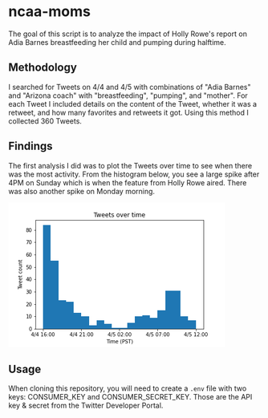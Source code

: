 # ncaa-moms

The goal of this script is to analyze the impact of Holly Rowe's report on Adia
Barnes breastfeeding her child and pumping during halftime.

## Methodology

I searched for Tweets on 4/4 and 4/5 with combinations of "Adia Barnes" and
"Arizona coach" with "breastfeeding", "pumping", and "mother". For each Tweet I
included details on the content of the Tweet, whether it was a retweet, and
how many favorites and retweets it got. Using this method I collected 360 Tweets.

## Findings

The first analysis I did was to plot the Tweets over time to see when there was
the most activity. From the histogram below, you see a large spike after 4PM on
Sunday which is when the feature from Holly Rowe aired. There was also another
spike on Monday morning.

![A histogram showing tweets over time](https://github.com/agale123/ncaa-moms/blob/main/tweets_over_time.png?raw=true)

## Usage

When cloning this repository, you will need to create a `.env` file with two keys:
CONSUMER_KEY and CONSUMER_SECRET_KEY. Those are the API key & secret from the
Twitter Developer Portal.
